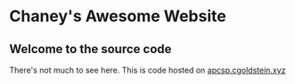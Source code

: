 # Chaney's Awesome Website
## Welcome to the source code

There's not much to see here. This is code hosted on [apcsp.cgoldstein.xyz](https://apcsp.cgoldstein.xyz/index.html)